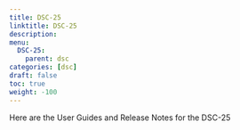 ```yaml
---
title: DSC-25
linktitle: DSC-25
description: 
menu:
  DSC-25:
    parent: dsc
categories: [dsc]
draft: false
toc: true
weight: -100
---
```


Here are the User Guides and Release Notes for the DSC-25

